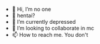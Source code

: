- 👋 Hi, I’m no one
- 👀 hentai?
- 🌱 I’m currently depressed
- 💞️ I’m looking to collaborate in mc
- 📫 How to reach me. You don't 

<!---
jimhen879/jimhen879 is a ✨ special ✨ repository because its `README.md` (this file) appears on your GitHub profile.
You can click the Preview link to take a look at your changes.
--->

